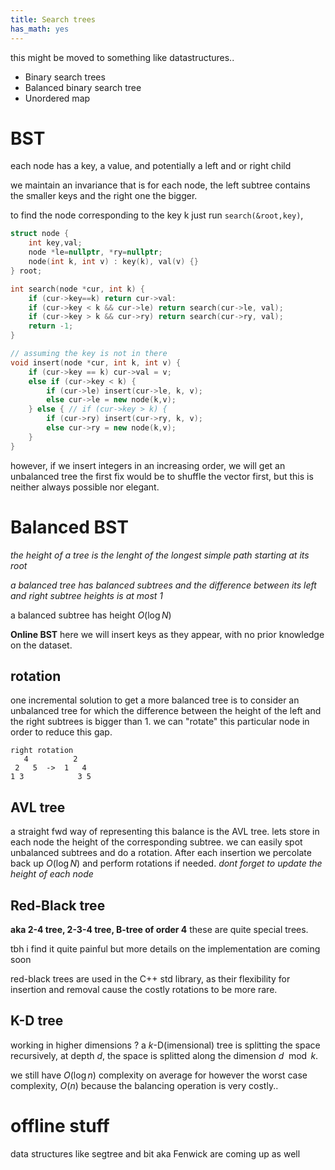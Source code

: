 ```yaml
---
title: Search trees
has_math: yes
---
```


this might be moved to something like datastructures..

- Binary search trees
- Balanced binary search tree
- Unordered map

# BST
each node has a key, a value, and potentially a left and or right child

we maintain an invariance that is for each node, the left subtree contains
the smaller keys and the right one the bigger.

to find the node corresponding to the key k just run `search(&root,key)`,

```cpp
struct node {
    int key,val;
    node *le=nullptr, *ry=nullptr;
    node(int k, int v) : key(k), val(v) {}
} root;

int search(node *cur, int k) {
    if (cur->key==k) return cur->val:
    if (cur->key < k && cur->le) return search(cur->le, val);
    if (cur->key > k && cur->ry) return search(cur->ry, val);
    return -1;
}

// assuming the key is not in there
void insert(node *cur, int k, int v) {
    if (cur->key == k) cur->val = v;
    else if (cur->key < k) {
        if (cur->le) insert(cur->le, k, v);
        else cur->le = new node(k,v);
    } else { // if (cur->key > k) {
        if (cur->ry) insert(cur->ry, k, v);
        else cur->ry = new node(k,v);
    }
}
```

however, if we insert integers in an increasing order, we will get an unbalanced tree
the first fix would be to shuffle the vector first, but this is neither always possible
nor elegant.

# Balanced BST
_the height of a tree is the lenght of the longest simple path starting at its root_

_a balanced tree has balanced subtrees and the difference between its left and right subtree heights is at most 1_

a balanced subtree has height $O(\log N)$

**Online BST**
here we will insert keys as they appear, with no prior knowledge on the dataset.

## rotation
one incremental solution to get a more balanced tree is to consider an unbalanced tree for which the difference between the height of the left and the right subtrees is bigger than 1.
we can "rotate" this particular node in order to reduce this gap.

```
right rotation
   4          2
 2   5  ->  1   4
1 3            3 5
```

## AVL tree
a straight fwd way of representing this balance is the AVL tree.
lets store in each node the height of the corresponding subtree.
we can easily spot unbalanced subtrees and do a rotation.
After each insertion we percolate back up $O(\log N)$ and perform rotations if needed.
_dont forget to update the height of each node_

## Red-Black tree
**aka 2-4 tree, 2-3-4 tree, B-tree of order 4**
these are quite special trees.

tbh i find it quite painful but more details on the implementation are coming soon

red-black trees are used in the C++ std library, as their flexibility for insertion
and removal cause the costly rotations to be more rare.

## K-D tree
working in higher dimensions ? a $k$-D(imensional) tree is splitting the space recursively,
at depth $d$, the space is splitted along the dimension $d \mod k$.

we still have $O(\log n)$ complexity on average for 
however the worst case complexity, $O(n)$
because the balancing operation is very costly..


# offline stuff
data structures like segtree and bit aka Fenwick are coming up as well

